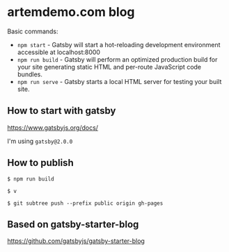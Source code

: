 # artemdemo.com blog

Basic commands:

* `npm start` - Gatsby will start a hot-reloading development environment accessible at localhost:8000
* `npm run build` - Gatsby will perform an optimized production build for your site generating static HTML and per-route JavaScript code bundles.
* `npm run serve` - Gatsby starts a local HTML server for testing your built site.

## How to start with gatsby

https://www.gatsbyjs.org/docs/

I'm using `gatsby@2.0.0`

## How to publish

```
$ npm run build
```

```
$ v
```

```
$ git subtree push --prefix public origin gh-pages
```

## Based on gatsby-starter-blog

https://github.com/gatsbyjs/gatsby-starter-blog
